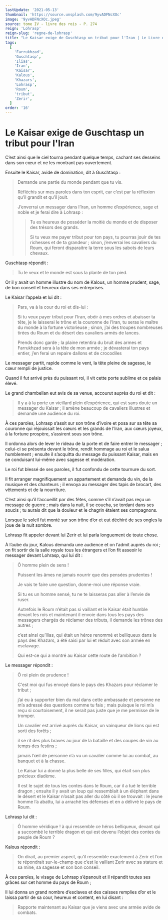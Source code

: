 ```yaml
---
lastUpdate: '2021-05-13'
thumbnail: 'https://source.unsplash.com/9yvADFNcXOc'
image: '9yvADFNcXOc.jpeg'
source: tome IV - livre des rois - P. 274
reign: 'Lohrasp'
reign-slug: 'regne-de-lohrasp'
title: "Le Kaisar exige de Guschtasp un tribut pour l'Iran | Le Livre des Rois | Shâhnâmeh"
tags:
  [
    'Farrukhzad',
    'Guschtasp',
    'Ilias',
    'Iran',
    'Kaisar',
    'Kalous',
    'Khazars',
    'Lohrasp',
    'Roum',
    'tribut',
    'Zerir',
  ]
order: '16'
---
```


# Le Kaisar exige de Guschtasp un tribut pour l'Iran

C’est ainsi que le ciel tourna pendant quelque temps, cachant ses desseins dans son cœur et ne les montrant pas ouvertement.

Ensuite le Kaisar, avide de domination, dit à Guschtasp :

> Demande une partie du monde pendant que tu vis.
>
> Réfléchis sur mes paroles dans ton esprit, car c’est par la réflexion qu’il grandit et qu’il jouit.
>
> J’enverrai un messager dans l’Iran, un homme d’expérience, sage et noble et je ferai dire à Lohrasp :
>
> > Tu es heureux de posséder la moitié du monde et de disposer des trésors des grands.
> >
> > Si tu veux me payer tribut pour ton pays, tu pourras jouir de tes richesses et de ta grandeur ; sinon, j’enverrai les cavaliers du Roum, qui feront disparaitre la terre sous les sabots de leurs chevaux.

Guschtasp répondit :

> Tu le veux et le monde est sous la plante de ton pied.

Or il y avait un homme illustre du nom de Kalous, un homme prudent, sage, de bon conseil et heureux dans ses entreprises.

Le Kaisar l’appela et lui dit :

> Pars, va à la cour du roi et dis-lui :
>
> Si tu veux payer tribut pour l’Iran, obéir à mes ordres et abaisser ta tête, je le laisserai le trône et la couronne de l’Iran, tu seras le maître du monde à la fortune victorieuse ; sinon, j’ai des troupes nombreuses tirées du Roum et du désert des cavaliers armés de lances.
>
> Prends donc garde ; la plaine retentira du bruit des armes et Farrukhzad sera à la tête de mon armée ; je dévasterai ton pays entier, j’en ferai un repaire dallons et de crocodiles

Le messager partit, rapide comme le vent, la tête pleine de sagesse, le cœur rempli de justice.

Quand il fut arrivé près du puissant roi, il vit cette porte sublime et ce palais élevé.

Le grand chambellan eut avis de sa venue, accourut auprès du roi et dit :

> Il y a à la porte un vieillard plein d’expérience, qui est sans doute un messager du Kaisar ; il amène beaucoup de cavaliers illustres et demande une audience du roi.

À ces paroles, Lohrasp s’assit sur son trône d’ivoire et posa sur sa tête sa couronne qui réjouissait les cœurs et les grands de l’Iran, aux cœurs joyeux, à la fortune prospère, s’assirent sous son trône.

Il ordonna alors de lever le rideau de la porte et de faire entrer le messager ; celui-ci se présenta devant le trône, rendit hommage au roi et le salua humblement ; ensuite il s’acquitta du message du puissant Kaisar, mais en se conduisant lui-même avec sagesse et modération.

Le roi fut blessé de ses paroles, il fut confondu de cette tournure du sort.

Il fit arranger magnifiquement un appartement et demanda du vin, de la musique et des chanteurs ; il envoya au messager des tapis de brocart, des vêtements et de la nourriture.

C’est ainsi qu’il l’accueillit par des fêtes, comme s’il n’avait pas reçu un message de guerre ; mais dans la nuit, il se coucha, se tordant dans ses soucis ; tu aurais dit que la douleur et le chagrin étaient ses compagnons.

Lorsque le soleil fut monté sur son trône d’or et eut déchiré de ses ongles la joue de la nuit sombre.

Lohrasp fit appeler devant lui Zerir et lui parla longuement de toute chose.

À l’aube du jour, Kalous demanda une audience et on l’admit auprès du roi ; on fit sortir de la salle royale tous les étrangers et l’on fit asseoir le messager devant Lohrasp, qui lui dit :

> Ô homme plein de sens !
>
> Puissent les âmes ne jamais nourrir que des pensées prudentes !
>
> Je vais te faire une question, donne-moi une réponse vraie.
>
> Si tu es un homme sensé, tu ne te laisseras pas aller à l’envie de ruser.
>
> Autrefois le Roum n’était pas si vaillant et le Kaisar était humble devant les rois et maintenant il envoie dans tous les pays des messagers chargés de réclamer des tributs, il demande les trônes des autres ;
>
> c’est ainsi qu’Ilias, qui était un héros renommé et belliqueux dans le pays des Khazars, a été saisi par lui et réduit avec son armée en esclavage.
>
> Qui est-ce qui a montré au Kaisar cette route de l’ambition ?

Le messager répondit :

> Ô roi plein de prudence !
>
> C'est moi qui fus envoyé dans le pays des Khazars pour réclamer le tribut ;
>
> j’ai eu à supporter bien du mal dans cette ambassade et personne ne m’a adressé des questions comme tu fais ; mais puisque le roi m’a reçu si courtoisement, il ne serait pas juste que je me permisse de le tromper.
>
> Un cavalier est arrivé auprès du Kaisar, un vainqueur de lions qui est sorti des forêts ;
>
> il se rit des plus braves au jour de la bataille et des coupes de vin au temps des festins ;
>
> jamais l’œil de personne n’a vu un cavalier comme lui au combat, au banquet et à la chasse.
>
> Le Kaisar lui a donné la plus belle de ses filles, qui était son plus précieux diadème.
>
> Il est le sujet de tous les contes dans le Roum, car il a tué le terrible dragon ; ensuite il y avait un loup qui ressemblait à un éléphant dans le désert et le Kaisar n’osait pas aller du côté où il se trouvait : le jeune homme l’a abattu, lui a arraché les défenses et en a délivré le pays de Roum.

Lohrasp lui dit :

> Ô homme véridique ! à qui ressemble ce héros belliqueux, devant qui a succombé le terrible dragon et qui est devenu l’objet des contes du peuple de Roum ?

Kalous répondit :

> On dirait, au premier aspect, qu’il ressemble exactement à Zerir et l’on te répondrait sur-le-champ que c’est le vaillant Zerir avec sa stature et sa mine, sa sagesse et son bon conseil.

À ces paroles, le visage de Lohrasp s’épanouit et il répandit toutes ses grâces sur cet homme du pays de Roum ;

Il lui donna un grand nombre d’esclaves et des caisses remplies d’or et le laissa partir de sa cour, heureux et content, en lui disant :

> Rapporte maintenant au Kaisar que je viens avec une armée avide de combats.
